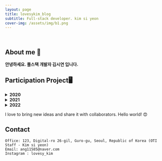 ```yaml
---
layout: page
title: lovesykim_blog
subtitle: Full-stack developer. kim si yeon
cover-img: /assets/img/b1.png
---
```


<br/>

## About me 🙋

**안녕하세요. 풀스택 개발자 김시연 입니다.** 

## Participation Project🖥

<details markdown="1">
<summary> 
<b> 2020 </b> 
</summary>

**대법원 가족정보시스템 운영 및 유지 관리 사업**
- [대한민국 법원 전자가족관계등록시스템](https://efamily.scourt.go.kr/index.jsp) (열람 발급, 인터넷 신고)
 
</details>

<details markdown="1">
<summary> 
<b> 2021 </b>  <BR>
</summary>

**대법원 가족정보시스템 운영 및 유지 관리 사업**
- Task Force

**조달청 나라장터 시스템 운영 사업**
- [나라장터 국가종합 전자조달](https://www.g2b.go.kr/index.jsp) & EDI (물품,일반용역) 시스템 운영팀

</details>

<details markdown="1">
<summary>
<b> 2022 </b>  <BR>
</summary>

**교육부 4세대 지능형 나이스 구축 2단계**
- 검정고시 대입전형 (nexacro platform)

</details>

I love to bring new ideas and share it with collaborators. Hello world! &#128525;

## Contact

```
Office: 123, Digital-ro 26-gil, Guro-gu, Seoul, Republic of Korea (OTI Staff - Kim si yeon)
Email: ang11585@naver.com
Instagram : lovesy_kim
```
